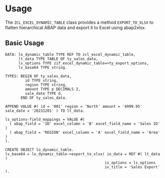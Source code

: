 # Usage

The `ZCL_EXCEL_DYNAMIC_TABLE` class provides a method `EXPORT_TO_XLSX` to flatten hierarchical ABAP data and export it to Excel using abap2xlsx.

## Basic Usage

```abap
DATA: lo_dynamic_table TYPE REF TO zcl_excel_dynamic_table,
      lt_data TYPE TABLE OF ty_sales_data,
      ls_options TYPE zif_excel_dynamic_table=>ty_export_options,
      lv_base64 TYPE string.

TYPES: BEGIN OF ty_sales_data,
         id TYPE string,
         region TYPE string,
         amount TYPE p DECIMALS 2,
         sale_date TYPE d,
       END OF ty_sales_data.

APPEND VALUE #( id = '001' region = 'North' amount = '4999.95' sale_date = '20231201' ) TO lt_data.

ls_options-field_mappings = VALUE #(
  ( abap_field = 'ID' excel_column = 'B' excel_field_name = 'Sales ID' )
  ( abap_field = 'REGION' excel_column = 'A' excel_field_name = 'Area' )
).

CREATE OBJECT lo_dynamic_table.
lv_base64 = lo_dynamic_table->export_to_xlsx( io_data = REF #( lt_data )
                                             is_options = ls_options
                                             iv_title = 'Sales Export' ).
